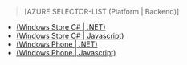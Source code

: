 ﻿> [AZURE.SELECTOR-LIST (Platform | Backend)]
- [(Windows Store C# | .NET)](/fr-FR/documentation/articles/mobile-services-dotnet-backend-windows-store-dotnet-upload-data-blob-storage/)
- [(Windows Store C# | Javascript)](/fr-FR/documentation/articles/mobile-services-windows-store-dotnet-upload-data-blob-storage/)
- [(Windows Phone | .NET)](/fr-FR/documentation/articles/mobile-services-dotnet-backend-windows-phone-upload-data-blob-storage/)
- [(Windows Phone | Javascript)](/fr-FR/documentation/articles/mobile-services-windows-phone-upload-data-blob-storage/)


<!--HONumber=42-->
